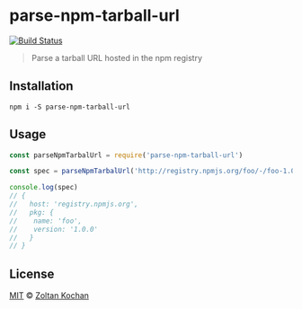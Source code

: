 # parse-npm-tarball-url

[![Build Status](https://travis-ci.org/pnpm/parse-npm-tarball-url.svg?branch=master)](https://travis-ci.org/pnpm/parse-npm-tarball-url)

> Parse a tarball URL hosted in the npm registry

## Installation

```
npm i -S parse-npm-tarball-url
```

## Usage

```js
const parseNpmTarbalUrl = require('parse-npm-tarball-url')

const spec = parseNpmTarbalUrl('http://registry.npmjs.org/foo/-/foo-1.0.0.tgz')

console.log(spec)
// {
//   host: 'registry.npmjs.org',
//   pkg: {
//    name: 'foo',
//    version: '1.0.0'
//   }
// }
```

## License

[MIT](LICENSE) © [Zoltan Kochan](https://www.kochan.io)
